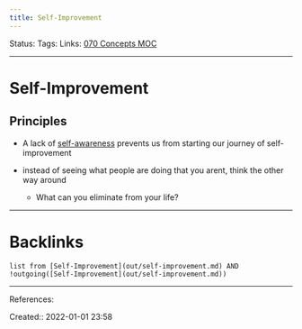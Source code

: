 ```yaml
---
title: Self-Improvement
---
```

Status: 
Tags: 
Links: [070 Concepts MOC](out/070-concepts-moc.md)
___
# Self-Improvement
## Principles
- A lack of [self-awareness](None) prevents us from starting our journey of self-improvement

- instead of seeing what people are doing that you arent, think the other way around 
	- What can you eliminate from your life?
___
# Backlinks
```dataview
list from [Self-Improvement](out/self-improvement.md) AND !outgoing([Self-Improvement](out/self-improvement.md))
```
___
References:

Created:: 2022-01-01 23:58
